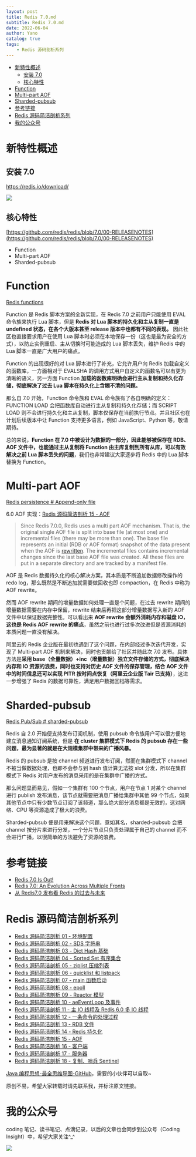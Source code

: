 ```yaml
---
layout: post
title: Redis 7.0.md
subtitle: Redis 7.0.md
date: 2022-06-04
author: Yano
catalog: true
tags:
    - Redis 源码剖析系列
---
```



- [新特性概述](#新特性概述)
  - [安装 7.0](#安装-70)
  - [核心特性](#核心特性)
- [Function](#function)
- [Multi-part AOF](#multi-part-aof)
- [Sharded-pubsub](#sharded-pubsub)
- [参考链接](#参考链接)
- [Redis 源码简洁剖析系列](#redis-源码简洁剖析系列)
- [我的公众号](#我的公众号)

# 新特性概述

## 安装 7.0

https://redis.io/download/

![](http://yano.oss-cn-beijing.aliyuncs.com/blog/2022-06-04-12-06-34.png?x-oss-process=style/yano)

## 核心特性

[https://github.com/redis/redis/blob/7.0/00-RELEASENOTES](https://github.com/redis/redis/blob/7.0/00-RELEASENOTES)

- Function
- Multi-part AOF
- Sharded-pubsub

# Function

[Redis functions](https://redis.io/docs/manual/programmability/functions-intro/)

Function 是 Redis 脚本方案的全新实现，在 Redis 7.0 之前用户只能使用 EVAL 命令族来执行 Lua 脚本，但是 **Redis 对 Lua 脚本的持久化和主从复制一直是 undefined 状态，在各个大版本甚至 release 版本中也都有不同的表现。** 因此社区也直接要求用户在使用 Lua 脚本时必须在本地保存一份（这也是最为安全的方式），以防止实例重启、主从切换时可能造成的 Lua 脚本丢失，维护 Redis 中的 Lua 脚本一直是广大用户的痛点。

Function 的出现很好的对 Lua 脚本进行了补充，它允许用户向 Redis 加载自定义的函数库，一方面相对于 EVALSHA 的调用方式用户自定义的函数名可以有更为清晰的语义，另一方面 Function **加载的函数库明确会进行主从复制和持久化存储，彻底解决了过去 Lua 脚本在持久化上含糊不清的问题。**

那么自 7.0 开始，Function 命令族和 EVAL 命令族有了各自明确的定义：FUNCTION LOAD 会把函数库自动进行主从复制和持久化存储；而 SCRIPT LOAD 则不会进行持久化和主从复制，脚本仅保存在当前执行节点。并且社区也在计划后续版本中让 Function 支持更多语言，例如 JavaScript、Python 等，敬请期待。

总的来说，**Function 在 7.0 中被设计为数据的一部分，因此能够被保存在 RDB、AOF 文件中，也能通过主从复制将 Function 由主库复制到所有从库，可以有效解决之前 Lua 脚本丢失的问题**，我们也非常建议大家逐步将 Redis 中的 Lua 脚本替换为 Function。

# Multi-part AOF

[Redis persistence # Append-only file](https://redis.io/docs/manual/persistence/#append-only-file)

6.0 AOF 实现：[Redis 源码简洁剖析 15 - AOF](https://github.com/LjyYano/Thinking_in_Java_MindMapping/blob/master/2022-02-15%20Redis%20%E6%BA%90%E7%A0%81%E7%AE%80%E6%B4%81%E5%89%96%E6%9E%90%2015%20-%20AOF.md)

> Since Redis 7.0.0, Redis uses a multi part AOF mechanism. That is, the original single AOF file is split into base file (at most one) and incremental files (there may be more than one). The base file represents an initial (RDB or AOF format) snapshot of the data present when the AOF is [rewritten](https://redis.io/docs/manual/persistence/#log-rewriting). The incremental files contains incremental changes since the last base AOF file was created. All these files are put in a separate directory and are tracked by a manifest file.

AOF 是 Redis 数据持久化的核心解决方案，其本质是不断追加数据修改操作的 redo log，那么既然是不断追加就需要做回收也即 compaction，在 Redis 中称为 AOF rewrite。

然而 AOF rewrite 期间的增量数据如何处理一直是个问题，在过去 rewrite 期间的增量数据需要在内存中保留，rewrite 结束后再把这部分增量数据写入新的 AOF 文件中以保证数据完整性。可以看出来 **AOF rewrite 会额外消耗内存和磁盘 IO，这也是 Redis AOF rewrite 的痛点**，虽然之前也进行过多次改进但是资源消耗的本质问题一直没有解决。

阿里云的 Redis 企业版在最初也遇到了这个问题，在内部经过多次迭代开发，实现了 Multi-part AOF 机制来解决，同时也贡献给了社区并随此次 7.0 发布。具体方法是**采用 base（全量数据）+inc（增量数据）独立文件存储的方式，彻底解决内存和 IO 资源的浪费，同时也支持对历史 AOF 文件的保存管理，结合 AOF 文件中的时间信息还可以实现 PITR 按时间点恢复（阿里云企业版 Tair 已支持）**，这进一步增强了 Redis 的数据可靠性，满足用户数据回档等需求。

# Sharded-pubsub

[Redis Pub/Sub # sharded-pubsub](https://redis.io/docs/manual/pubsub/#sharded-pubsub)

Redis 自 2.0 开始便支持发布订阅机制，使用 pubsub 命令族用户可以很方便地建立消息通知订阅系统，但是 **在 cluster 集群模式下 Redis 的 pubsub 存在一些问题，最为显著的就是在大规模集群中带来的广播风暴。**

Redis 的 pubsub 是按 channel 频道进行发布订阅，然而在集群模式下 channel 不被当做数据处理，也即不会参与到 hash 值计算无法按 slot 分发，所以在集群模式下 Redis 对用户发布的消息采用的是在集群中广播的方式。

那么问题显而易见，假如一个集群有 100 个节点，用户在节点 1 对某个 channel 进行 publish 发布消息，该节点就需要把消息广播给集群中其他 99 个节点，如果其他节点中只有少数节点订阅了该频道，那么绝大部分消息都是无效的，这对网络、CPU 等资源造成了极大的浪费。

Sharded-pubsub 便是用来解决这个问题，意如其名，sharded-pubsub 会把 channel 按分片来进行分发，一个分片节点只负责处理属于自己的 channel 而不会进行广播，以很简单的方法避免了资源的浪费。

# 参考链接

- [Redis 7.0 Is Out!](https://redis.com/blog/redis-7-generally-available/)
- [Redis 7.0: An Evolution Across Multiple Fronts](https://redis.com/blog/introducing-redis-7/)
- [从 Redis7.0 发布看 Redis 的过去与未来](https://mp.weixin.qq.com/s/RnoPPL7jiFSKkx3G4p57Pg)

# Redis 源码简洁剖析系列

- [Redis 源码简洁剖析 01 - 环境配置](https://github.com/LjyYano/Thinking_in_Java_MindMapping/blob/master/2021-11-17%20Redis%20%E6%BA%90%E7%A0%81%E7%AE%80%E6%B4%81%E5%89%96%E6%9E%90%2001%20-%20%E7%8E%AF%E5%A2%83%E9%85%8D%E7%BD%AE.md)
- [Redis 源码简洁剖析 02 - SDS 字符串](https://github.com/LjyYano/Thinking_in_Java_MindMapping/blob/master/2021-11-18%20Redis%20%E6%BA%90%E7%A0%81%E7%AE%80%E6%B4%81%E5%89%96%E6%9E%90%2002%20-%20SDS%20%E5%AD%97%E7%AC%A6%E4%B8%B2.md)
- [Redis 源码简洁剖析 03 - Dict Hash 基础](https://github.com/LjyYano/Thinking_in_Java_MindMapping/blob/master/2021-12-03%20Redis%20%E6%BA%90%E7%A0%81%E7%AE%80%E6%B4%81%E5%89%96%E6%9E%90%2003%20-%20Dict%20Hash%20%E5%9F%BA%E7%A1%80.md)
- [Redis 源码简洁剖析 04 - Sorted Set 有序集合](https://github.com/LjyYano/Thinking_in_Java_MindMapping/blob/master/2022-01-29%20Redis%20%E6%BA%90%E7%A0%81%E7%AE%80%E6%B4%81%E5%89%96%E6%9E%90%2004%20-%20Sorted%20Set%20%E6%9C%89%E5%BA%8F%E9%9B%86%E5%90%88.md)
- [Redis 源码简洁剖析 05 - ziplist 压缩列表](https://github.com/LjyYano/Thinking_in_Java_MindMapping/blob/master/2022-02-02%20Redis%20%E6%BA%90%E7%A0%81%E7%AE%80%E6%B4%81%E5%89%96%E6%9E%90%2005%20-%20ziplist%20%E5%8E%8B%E7%BC%A9%E5%88%97%E8%A1%A8.md)
- [Redis 源码简洁剖析 06 - quicklist 和 listpack](https://github.com/LjyYano/Thinking_in_Java_MindMapping/blob/master/2022-02-04%20Redis%20%E6%BA%90%E7%A0%81%E7%AE%80%E6%B4%81%E5%89%96%E6%9E%90%2006%20-%20quicklist%20%E5%92%8C%20listpack.md)
- [Redis 源码简洁剖析 07 - main 函数启动](https://github.com/LjyYano/Thinking_in_Java_MindMapping/blob/master/2022-02-05%20Redis%20%E6%BA%90%E7%A0%81%E7%AE%80%E6%B4%81%E5%89%96%E6%9E%90%2007%20-%20main%20%E5%87%BD%E6%95%B0%E5%90%AF%E5%8A%A8.md)
- [Redis 源码简洁剖析 08 - epoll](https://github.com/LjyYano/Thinking_in_Java_MindMapping/blob/master/2022-02-05%20Redis%20%E6%BA%90%E7%A0%81%E7%AE%80%E6%B4%81%E5%89%96%E6%9E%90%2008%20-%20epoll.md)
- [Redis 源码简洁剖析 09 - Reactor 模型](https://github.com/LjyYano/Thinking_in_Java_MindMapping/blob/master/2022-02-06%20Redis%20%E6%BA%90%E7%A0%81%E7%AE%80%E6%B4%81%E5%89%96%E6%9E%90%2009%20-%20Reactor%20%E6%A8%A1%E5%9E%8B.md)
- [Redis 源码简洁剖析 10 - aeEventLoop 及事件](https://github.com/LjyYano/Thinking_in_Java_MindMapping/blob/master/2022-02-06%20Redis%20%E6%BA%90%E7%A0%81%E7%AE%80%E6%B4%81%E5%89%96%E6%9E%90%2010%20-%20aeEventLoop%20%E5%8F%8A%E4%BA%8B%E4%BB%B6.md)
- [Redis 源码简洁剖析 11 - 主 IO 线程及 Redis 6.0 多 IO 线程](https://github.com/LjyYano/Thinking_in_Java_MindMapping/blob/master/2022-02-08%20Redis%20%E6%BA%90%E7%A0%81%E7%AE%80%E6%B4%81%E5%89%96%E6%9E%90%2011%20-%20%E4%B8%BB%20IO%20%E7%BA%BF%E7%A8%8B%E5%8F%8A%20Redis%206.0%20%E5%A4%9A%20IO%20%E7%BA%BF%E7%A8%8B.md)
- [Redis 源码简洁剖析 12 - 一条命令的处理过程](https://github.com/LjyYano/Thinking_in_Java_MindMapping/blob/master/2022-02-09%20Redis%20%E6%BA%90%E7%A0%81%E7%AE%80%E6%B4%81%E5%89%96%E6%9E%90%2012%20-%20%E4%B8%80%E6%9D%A1%E5%91%BD%E4%BB%A4%E7%9A%84%E5%A4%84%E7%90%86%E8%BF%87%E7%A8%8B.md)
- [Redis 源码简洁剖析 13 - RDB 文件](https://github.com/LjyYano/Thinking_in_Java_MindMapping/blob/master/2022-02-10%20Redis%20%E6%BA%90%E7%A0%81%E7%AE%80%E6%B4%81%E5%89%96%E6%9E%90%2013%20-%20RDB%20%E6%96%87%E4%BB%B6.md)
- [Redis 源码简洁剖析 14 - Redis 持久化](https://github.com/LjyYano/Thinking_in_Java_MindMapping/blob/master/2022-02-15%20Redis%20%E6%BA%90%E7%A0%81%E7%AE%80%E6%B4%81%E5%89%96%E6%9E%90%2014%20-%20Redis%20%E6%8C%81%E4%B9%85%E5%8C%96.md)
- [Redis 源码简洁剖析 15 - AOF](https://github.com/LjyYano/Thinking_in_Java_MindMapping/blob/master/2022-02-15%20Redis%20%E6%BA%90%E7%A0%81%E7%AE%80%E6%B4%81%E5%89%96%E6%9E%90%2015%20-%20AOF.md)
- [Redis 源码简洁剖析 16 - 客户端](https://github.com/LjyYano/Thinking_in_Java_MindMapping/blob/master/2022-02-20%20Redis%20%E6%BA%90%E7%A0%81%E7%AE%80%E6%B4%81%E5%89%96%E6%9E%90%2016%20-%20%E5%AE%A2%E6%88%B7%E7%AB%AF.md)
- [Redis 源码简洁剖析 17 - 服务器](https://github.com/LjyYano/Thinking_in_Java_MindMapping/blob/master/2022-02-21%20Redis%20%E6%BA%90%E7%A0%81%E7%AE%80%E6%B4%81%E5%89%96%E6%9E%90%2017%20-%20%E6%9C%8D%E5%8A%A1%E5%99%A8.md)
- [Redis 源码简洁剖析 18 - 复制、哨兵 Sentinel](https://github.com/LjyYano/Thinking_in_Java_MindMapping/blob/master/2022-02-26%20Redis%20%E6%BA%90%E7%A0%81%E7%AE%80%E6%B4%81%E5%89%96%E6%9E%90%2018%20-%20%E5%A4%8D%E5%88%B6%E3%80%81%E5%93%A8%E5%85%B5%20Sentinel.md)

[Java 编程思想-最全思维导图-GitHub](https://github.com/LjyYano/Thinking_in_Java_MindMapping)，需要的小伙伴可以自取~

原创不易，希望大家转载时请先联系我，并标注原文链接。

# 我的公众号

coding 笔记、读书笔记、点滴记录，以后的文章也会同步到公众号（Coding Insight）中，希望大家关注^_^

![](http://yano.oss-cn-beijing.aliyuncs.com/2019-07-29-qrcode_for_gh_a26ce4572791_258.jpg)
